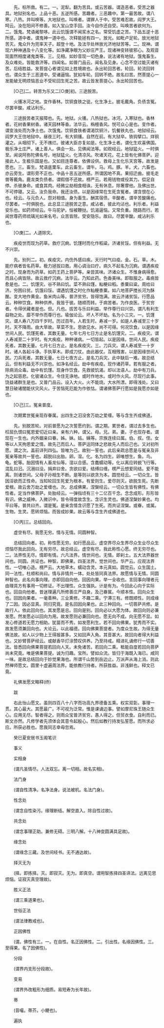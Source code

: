 <!-- { "loadSidebar": true } -->
　　先。标所救。有二。一。泥犁。翻为苦具。或云苦器。谓造恶者。受苦之器具。地狱别名也。上品十恶。五逆所感。苦趣者。三恶趣中。第一最苦故。谓八寒。八热。并叫唤等。大地狱也。叫唤者。谓罪人于中。受苦难忍故。阎罗大王。呵云。汝在阳间不修善。如入宝山空手回。汝今自作还自受。叫唤苦者欲何为。二。饿鬼。梵语阇黎哆。此云饥饿谓不闻浆水之名。常受饥虚之苦。下品五逆十恶所感。道中者。谓鬼神一道中也。次释能拯有四一。放光。如毗卢足轮。放光地狱苦灭。鬼众升为兜率天子。超登十地。及法华处林放光济地狱苦等。二。现神。谓现六种神通及十八变化等。如净藏净眼为父妙庄严王。现诸神变转彼邪心。及观音现面然相度诸鬼类等。三。见相。如妙音现一切色身。说法诸有地狱。饿鬼畜生。及众难处。皆能救济等。四闻名。如普门品云。闻名及见身。心念不空过能灭诸有苦。后结胜益。发菩提心者谓见如上胜境故也。永出轮回苦者。轮回。轮流回转也。谓众生于三恶道中。受诸逼恼。犹如车轮。回转不绝。故名曰苦。然菩提心一发能破无明烦恼恶业不受轮回生死之苦。故云皆发菩提心。永出轮回苦也。

　　[○己]二。转苦为乐又二[○庚]初。三途脱苦。

　　火镬冰河之地。变作香林。饮铜食铁之徒。化生净土。披毛戴角。负债含冤。尽罢辛酸。咸沾利乐。

　　三途脱苦者灭报障也。先。地狱。火镬。八热狱也。冰河。入寒狱也。香林者。花树香果树香。诸天园林等香。法华云。栴檀香风。悦可众心是也。变作者。谓变浊处而为净土也。次饿鬼。饮铜食铁者谓渴饮铜汁。饥餐铁丸也。地狱经云。阎罗大王住地狱中。昼夜三时。有大铜镬。自然在前。有大狱卒。铁钩擘口。烊铜灌之。从咽彻下。无不燋烂。彼诸大臣亦复如是。化生净土者。谓化生欢喜佛国。极乐净土庄严。诸上善人。俱会一处。见佛闻法等。如观经云。地狱猛火。一时俱至。闻说阿弥陀佛名号。地狱猛火。化清凉风。吹诸天花。花上皆有化佛菩萨。迎接此人。生极乐国是也。又如目连尊者。依佛设供。救母上生化乐天宫等。故发是愿也。三。畜生。梵语底栗车。此云畜生。谓牛。马。鸡。豚。羊。犬。六畜也。亦云旁生。谓形旁不正也。中品十恶五逆所感。所谓因地不真。果招迂曲。披毛走兽等戴角。鹿龙类负债者。谓假借不还故。楞严云。若用钱物或役其力。偿足自停。杀彼身命。或食其肉。经微尘劫相食相诛。无有休息。除奢摩他。及佛出世。不可停寝。又云。汝负我命。我还汝债。以是因缘常在生死含冤者。谓含恨在心也。经云。与元负人。怨对相值。身为畜生。酬其宿债。辛酸者。谓辛苦酸痛也。尽罢者。一时俱脱也。此总显三途脱苦之意。咸沾者。彼此均沾也。利乐者。利益安乐也。如药师经云。牛马驼驴。恒被鞭挞。饥渴逼恼。又常负重。随路而行。若闻世尊药师琉璃光如来名号。众苦皆除。受安隐乐。故曰。尽罢辛酸。咸沾利乐也。

　　[○庚]二。人道除灾。

　　疾疫世而现为药草。救疗沉痾。饥馑时而化作稻粱。济诸贫馁。但有利益。无不兴崇。

　　先。别列二。初。疾疫灾。内伤外感曰疾。天行时气曰疫。金。石。草。木。能疗病者皆名药草。极力拯拔曰救。用心调治曰疗。病久不起名为沉痾。谓遇疾疫之时。现身而为药草。如药王药上菩萨等。亲尝其味。济诸众生。不惟身病得愈。而且心病皆除。故云救疗沉痾。法华云。乃知此药。色香美味。即取服之。毒病皆愈是也。二。饥馑灾。谷不熟曰饥。菜不熟曰馑。籼粳曰稻。黍粟曰粱。周给曰济。穷困曰贫。饥饿曰馁。谓遇饥馑之时化作籼粳黍粟。如八地菩萨搅长河为酥酪。变大地作黄金。鱼米肉山等。普济贫穷。皆得饱满。故云济诸贫馁。行愿品云。种种饮食。种种供养。我皆于彼。随顺而转。于病苦者。为作良医。于贫穷者。令得伏藏者是也。但。凡也。拔苦与乐曰利益。举作尊行曰兴崇。谓凡有利生益物之处。靡不举作而尊行也。瑜伽论云。坏人不坏劫。名为小三灾。一。饥馑灾。谓人寿八万四千岁时。历过百年。人若生时。寿减一岁。如是人寿减至三十岁时。天不降雨。由大旱故。草菜不生。思欲见水。尚不可得。何况饮食。以是因缘世间人民。饥馑死者。其数无量。七年七月七日方止是名饥馑灾。二。疾疫灾。谓人寿减至二十岁时。有大疾疫。种种诸病。一切皆起。以是因缘。世间人民。疾疫死者。其数无量。七月七日方止。是名疾疫灾。三。刀兵灾。谓人寿减至一十岁时。诸人各起斗诤。手执草木。即成刀仗。由此器仗。互相残害。以是因缘世间人民。刀兵死者。其数无量。七日七夜方止。是名刀兵灾。此中缺后一难。故总结云。但有利益无不兴崇也。如净名经云。劫中有疾疫。现作诸药草。若有服之者。除病消众毒。劫中有饥馑。现身作饮食。先救彼饥渴。却以法语人。劫中有刀兵。为之起慈悲。化彼诸众生。令住无诤地。或时作地水。或时作火风。尽现行此事。饶益诸群生是也。又普门品云。设入大火。火不能烧。大水所漂。即得浅处。又曰慧日破诸闇能伏灾风火。于苦恼死厄能为作依怙。谓诸佛菩萨行愿如是我愿亦如是也。

　　[○己]三。冤亲普度。

　　次期累世冤亲现存眷属。出四生之汩没舍万劫之爱缠。等与含生齐成佛道。

　　先。别脱苦轮。对前普愿为之次誓愿约到。谓之期。累世者。谓过去多生也。枉屈仇恨曰冤恩爱切近曰亲。亲有六种。谓父。母。兄。弟。妻。子也现存者。谓现在一生也。内外姻亲曰眷。姊。妹。姑。姨等。宗族连续曰属。伯。叔。侄。女等以人天拘恩爱之情。故先己而后人。菩萨运同体之悲故先人而后己也。又对初所愿。谓之次。盖前详列四弘。皆唯为己。故别一誓也。此后亲疏总愿是与冤亲及非冤亲等故共一誓也。超脱曰出胎。卵。湿。化。名为四生。卵唯想生。鱼。鸟。龟。蛇等。胎因情有人畜龙仙等。湿以合感。含蠢蠕动等。化以离应转蜕飞行等。混乱曰汩。沉溺曰没。捐弃曰舍。贪欲曰爱。结缚曰缠。楞严云想爱同结。爱不能离。则诸世间。父母子孙相生不断。是等则以欲贪为本。圆觉经云。一切众生。皆因淫欲而正性命。当知轮回生死爱为根本。有爱则生。爱尽则灭。欲脱生死。先断爱根。故云舍万劫之爱缠也。次。总成佛果。涅槃经云。一切众生皆有佛性。有佛性者。定当作佛菩萨。处胎经云。一弹指顷有三十二亿百千念。念念成形。形形皆有识。佛之威神。入微识中。皆令得度故含生。含识生灵也。佛道涅槃妙果也。均平曰等。普共曰齐。谓是冤。是亲含情含识愿了生死。而共证涅槃。或眷。或属。生物。生灵。愿转烦恼。而皆成妙果。故云等与含生齐成佛道也。

　　[○丙]三。总结回向。

　　虚空有尽。我愿无穷。情与无情。同圆种智。

　　总结回向者。初。称性愿无穷。如行愿品云。虚空界尽众生界尽众生业尽众生烦恼尽我此回向。无有穷尽。故总结云。虚空有尽。我此称性心愿。终无穷尽也。二。法界性无尽。情即有情。六凡法界。情世间也。无情。即刹土。五大法界器世间也。同圆。共证也。种智。即佛果。四圣法界。觉世间也。华严云。应观法界性。一切唯心造。楞严云。大地草木。蠕动含灵。本元真如。圆觉云。众生国土。同一法性。杜顺和尚曰。情与非情共一体。处处皆同真法界。故愿情与无情。同圆种智也。此名向事向理。亦即回自向他。回因向果。举一全收也。言回事向理者元由理具方有事用一切修证。不出理性。众生强执。计是有为。今回此心向于实际也。回自向他者。昔迷理遍凡所修善庄严自身。及己眷属。今顺本性。回向众生也。回因向果者。一毫善种。三业熏修。不趣二乘。宁滞三有。修既顺性。则成缘了二因。因必显真。同归究竟。是名回因向果也。此三种回向。一切菩萨共修。是故行人。依此回向也。其发愿是总。回向是别。回向必以大愿为体。故回向则必兼发愿。然发愿必以回向为用。故发愿则必兼回向也。愿无向不成。向无愿不显。如发心修道若无愿力相助。犹苗而不秀。如发愿利生。若不回向佛果。犹秀而不实。故发愿须兼回向也。大论云。以此福德。回向佛果菩提者。为度众生故。为得无量佛法故。如人以少物上王得报甚多。又如回声入角。其音甚大。故回向者得大利益也。又妙臂菩萨经云。或献香华灯涂赞叹供养。乃至持戒。精进礼诵修行一切善法。皆悉回向佛果菩提若回向人天。未免诸苦。若回向二乘。秪能自度若回向菩萨尚未究竟。唯是佛果菩提。诚为归趣。宝所。譬如众流。皆归于海既入海已。咸同一味。是故总结回向于妙觉果海也。所谓千山势到岳边止。万派声从海上消。则此然禅师愿文。圆里十虚遍周法界。能依教行持者。所获胜益。非浅鲜也。释文已竟。

　　礼佛发愿文略释(终)

　　跋

　　右此怡山愿文。虽则四百八十八字而功高九界德备五乘。权实双彰。事理一贯。其心最大。其愿最广。不可视为泛常。惟是课诵边事。譬如摩尼珠王随众生心。应用无尽。智者得之。则雨众宝普济贫穷。愚人得之。但贸衣食。自利而已。斯文亦然。凡修学者先须体会其意令起殷心。然后如教行持发弘誓愿。而所求必应。所获必胜也。愿我同志幸毋忽焉。

　　癸巳夏安居书玉阁笔识

　　事义

　　实相身

　　(谓凡圣情尽。人法双忘。离一切相。故名实相)。

　　法门身

　　(谓自性清净。名净法身。说法被机。名法门身)。

　　性念处

　　(谓念自性染污。缘理断结。解空直入。除自性过故)。

　　共念处

　　(谓念事理正助。兼修无碍。三明八解。十八神变圆满具足故)。

　　缘念处

　　(谓缘念三藏。及世间经书。无不通达故)。

　　择灭无为

　　(择。即拣择。灭。即寂灭。无为。即真空。谓用智拣择四圣谛法。远离见思烦恼。证寂灭真空理故)。

　　胜义正法

　　(谓三乘道果也)。

　　世俗正法

　　(谓法律教戒也)。

　　正因佛性

　　(谓。佛性有三。一。在自性。名正因佛性。二。引出性。名缘因佛性。三。至得果。名了因佛性)。

　　分段

　　(谓界内支形分段故)。

　　变易

　　(谓界外改粗形为细质。易短寿为长年故)。

　　蒂

　　(音嘬。蒂芥。小鲠也)。

　　遍执

